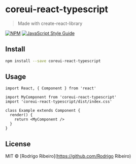 # coreui-react-typescript

> Made with create-react-library

[![NPM](https://img.shields.io/npm/v/coreui-react-typescript.svg)](https://www.npmjs.com/package/coreui-react-typescript) [![JavaScript Style Guide](https://img.shields.io/badge/code_style-standard-brightgreen.svg)](https://standardjs.com)

## Install

```bash
npm install --save coreui-react-typescript
```

## Usage

```tsx
import React, { Component } from 'react'

import MyComponent from 'coreui-react-typescript'
import 'coreui-react-typescript/dist/index.css'

class Example extends Component {
  render() {
    return <MyComponent />
  }
}
```

## License

MIT © [Rodrigo Ribeiro](https://github.com/Rodrigo Ribeiro)
